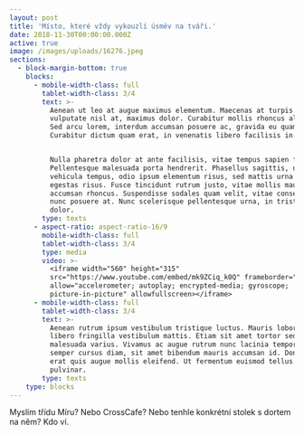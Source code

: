 ```yaml
---
layout: post
title: 'Místo, které vždy vykouzlí úsměv na tváři.'
date: 2018-11-30T00:00:00.000Z
active: true
image: /images/uploads/16276.jpeg
sections:
  - block-margin-bottom: true
    blocks:
      - mobile-width-class: full
        tablet-width-class: 3/4
        text: >-
          Aenean ut leo at augue maximus elementum. Maecenas at turpis accumsan,
          vulputate nisl at, maximus dolor. Curabitur mollis rhoncus aliquet.
          Sed arcu lorem, interdum accumsan posuere ac, gravida eu quam.
          Curabitur dictum quam erat, in venenatis libero facilisis in. 


          Nulla pharetra dolor at ante facilisis, vitae tempus sapien finibus.
          Pellentesque malesuada porta hendrerit. Phasellus sagittis, urna et
          vehicula tempus, odio ipsum elementum risus, sed mattis urna augue
          egestas risus. Fusce tincidunt rutrum justo, vitae mollis mauris
          accumsan rhoncus. Suspendisse sodales quam velit, vitae consectetur
          nunc posuere at. Nunc scelerisque pellentesque urna, in tristique
          dolor.
        type: texts
      - aspect-ratio: aspect-ratio-16/9
        mobile-width-class: full
        tablet-width-class: 3/4
        type: media
        video: >-
          <iframe width="560" height="315"
          src="https://www.youtube.com/embed/mk9ZCiq_k0Q" frameborder="0"
          allow="accelerometer; autoplay; encrypted-media; gyroscope;
          picture-in-picture" allowfullscreen></iframe>
      - mobile-width-class: full
        tablet-width-class: 3/4
        text: >-
          Aenean rutrum ipsum vestibulum tristique luctus. Mauris lobortis
          libero fringilla vestibulum mattis. Etiam sit amet tortor sed sapien
          malesuada varius. Vivamus ac augue rutrum nunc lacinia tempor. Etiam
          semper cursus diam, sit amet bibendum mauris accumsan id. Donec et
          erat quis augue mollis eleifend. Ut fermentum euismod tellus porta
          pulvinar.
        type: texts
    type: blocks
---
```

Myslím třídu Míru? Nebo CrossCafe? Nebo tenhle konkrétní stolek s dortem na něm? Kdo ví.

